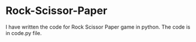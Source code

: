 # Rock-Scissor-Paper

I have written the code for Rock Scissor Paper game in python. The code is in code.py file.
